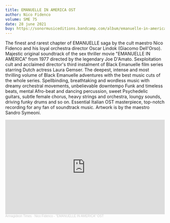 ```yaml
---
title: EMANUELLE IN AMERICA OST
author: Nico Fidenco
volume: SME 75
date: 28 june 2021
buy: https://sonormusiceditions.bandcamp.com/album/emanuelle-in-america-ost
---
```

The finest and rarest chapter of EMANUELLE saga by the cult maestro Nico Fidenco and his loyal orchestra director Oscar Lindok (Giacomo Dell'Orso). Majestic original soundtrack of the sex thriller movie "EMANUELLE IN AMERICA" from 1977 directed by the legendary Joe D'Amato. Sexploitation cult and acclaimed director's third instalment of Black Emanuelle film series starring Dutch actress Laura Gemser. The deepest, intense and most thrilling volume of Black Emanuelle adventures with the best music cuts of the whole series. Spellbinding, breathtaking and wordless music with dreamy orchestral movements, unbelievable downtempo Funk and timeless beats, mental Afro-beat and dancing percussion, sweet Psychedelic guitars, subtle female chorus, heavy strings and orchestra, loungy sounds, driving funky drums and so on. Essential Italian OST masterpiece, top-notch recording for any fan of soundtrack music. Artwork is by the maestro Sandro Symeoni.

<iframe width="100%" height="300" scrolling="no" frameborder="no" allow="autoplay" src="https://w.soundcloud.com/player/?url=https%3A//api.soundcloud.com/tracks/544286541&color=%23ff5500&auto_play=false&hide_related=true&show_comments=false&show_user=true&show_reposts=false&show_teaser=false&visual=true"></iframe><div style="font-size: 10px; color: #cccccc;line-break: anywhere;word-break: normal;overflow: hidden;white-space: nowrap;text-overflow: ellipsis; font-family: Interstate,Lucida Grande,Lucida Sans Unicode,Lucida Sans,Garuda,Verdana,Tahoma,sans-serif;font-weight: 100;"><a href="https://soundcloud.com/armagideon-times" title="Armagideon Times" target="_blank" style="color: #cccccc; text-decoration: none;">Armagideon Times</a> · <a href="https://soundcloud.com/armagideon-times/nico-fidenco-emanuelle-in-america-1977-italian-ost-masterpiece" title="Nico Fidenco - &quot;EMANUELLE IN AMERICA&quot; OST" target="_blank" style="color: #cccccc; text-decoration: none;">Nico Fidenco - &quot;EMANUELLE IN AMERICA&quot; OST</a></div>
